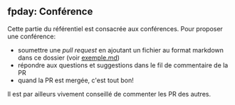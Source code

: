 ## fpday: Conférence ##

Cette partie du référentiel est consacrée aux conférences. Pour proposer une conférence:

* soumettre une *pull request* en ajoutant un fichier au format markdown dans ce dossier (voir [exemple.md]())
* répondre aux questions et suggestions dans le fil de commentaire de la PR
* quand la PR est mergée, c'est tout bon!

Il est par ailleurs vivement conseillé de commenter les PR des autres.
